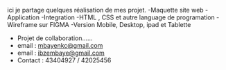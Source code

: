 ici je partage quelques réalisation de mes projet.
-Maquette site web
-Application
-Integration 
-HTML , CSS et autre language de programation
-Wireframe sur FIGMA
-Version Mobile, Desktop, ipad et Tablette
- Projet de collaboration......
- email : mbayenkc@gmail.com
- email : ibzembaye@gmail.com
- Contact : 43404927 / 42025456
